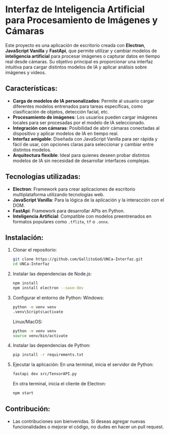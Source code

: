 # Interfaz de Inteligencia Artificial para Procesamiento de Imágenes y Cámaras

Este proyecto es una aplicación de escritorio creada con **Electron**, **JavaScript Vanilla** y **FastApi**, que permite utilizar y cambiar modelos de **inteligencia artificial** para procesar imágenes o capturar datos en tiempo real desde cámaras. Su objetivo principal es proporcionar una interfaz intuitiva para cargar distintos modelos de IA y aplicar análisis sobre imágenes y videos.

## Características:

- **Carga de modelos de IA personalizados**: Permite al usuario cargar diferentes modelos entrenados para tareas específicas, como clasificación de objetos, detección facial, etc.
- **Procesamiento de imágenes**: Los usuarios pueden cargar imágenes locales para ser procesadas por el modelo de IA seleccionado.
- **Integración con cámaras**: Posibilidad de abrir cámaras conectadas al dispositivo y aplicar modelos de IA en tiempo real.
- **Interfaz amigable**: Diseñada con JavaScript Vanilla para ser rápida y fácil de usar, con opciones claras para seleccionar y cambiar entre distintos modelos.
- **Arquitectura flexible**: Ideal para quienes deseen probar distintos modelos de IA sin necesidad de desarrollar interfaces complejas.

## Tecnologías utilizadas:

- **Electron**: Framework para crear aplicaciones de escritorio multiplataforma utilizando tecnologías web.
- **JavaScript Vanilla**: Para la lógica de la aplicación y la interacción con el DOM.
- **FastApi**: Framework para desarrollar APIs en Python.
- **Inteligencia Artificial**: Compatible con modelos preentrenados en formatos populares como `.tflite`, `tf` o `.onnx`.

## Instalación:

1. Clonar el repositorio:
   ```bash
   git clone https://github.com/GallitoGod/UNCa-Interfaz.git
   cd UNCa-Interfaz
   ```
2. Instalar las dependencias de Node.js:
   ```bash
   npm install
   npm install electron --save-dev
   ```
3. Configurar el entorno de Python:
   Windows:
   ```bash
   python -m venv venv
   .venv\Scripts\activate
   ```
   Linux/MacOS:
   ```bash
   python -m venv venv
   source venv/bin/activate
   ```
4. Instalar las dependencias de Python:
   ```bash
   pip install -r requirements.txt
   ```
5. Ejecutar la aplicación:
   En una terminal, inicia el servidor de Python:
   ```bash
   fastapi dev src/TensorAPI.py
   ```
   En otra terminal, inicia el cliente de Electron:
   ```bash
   npm start
   ```


## Contribución:

- Las contribuciones son bienvenidas. Si deseas agregar nuevas funcionalidades o mejorar el código, no dudes en hacer un pull request.
